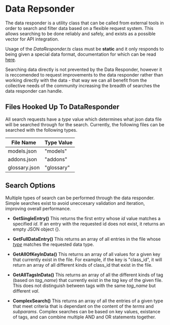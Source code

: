 # Data Repsonder

The data responder is a utility class that can be called from external tools in order to search and filter data based on a flexible request system. This allows searching to be done reliably and safely, and exists as a possible vector for API integration.

Usage of the *DataResponder.ts* class must be **static** and it only responds to being given a special data format, documentation for which can be read [here](./Data_Responder.md).

Searching data directly is not prevented by the Data Responder, however it is reccomended to request improvements to the data responder rather than working directly with the data - that way we can all benefit from the collective needs of the community increasing the breadth of searches the data responder can handle.

## Files Hooked Up To DataResponder

All search requests have a *type* value which determines what json data file will be searched through for the search. Currently, the following files can be searched with the following types.

| File Name | Type Value |
| --------- | ---------- |
| models.json | "models" |
| addons.json | "addons" |
| glossary.json | "glossary" |

## Search Options

Multiple types of search can be performed through the data responder. Simple searches exist to avoid uneccesary validation and iteration, improving overall performance.

- **GetSingleEntry()** This returns the first entry whose *id* value matches a specified *id*. If an entry with the requested id does not exist, it returns an empty JSON object {}. 

- **GetFullDataEntry()** This returns an array of all entries in the file whose [*type*](#files-hooked-up-to-dataresponder) matches the requested data type.

- **GetAllOfKeyInData()** This returns an array of all values for a given key that currently exist in the file. For example, if the key is "class_id", it will return an array of all different kinds of class_id that exist in the file.

- **GetAllTagsInData()** This returns an array of all the different kinds of tag (based on *tag_name*) that currently exist in the *tag* key of the given file. This does not distinguish between tags with the same *tag_name* but different *val*.

- **ComplexSearch()** This returns an array of all the entries of a given type that meet criteria that is dependant on the content of the *terms* and *subparams*. Complex searches can be based on key values, existance of tags, and can combine multiple AND and OR statements together.
